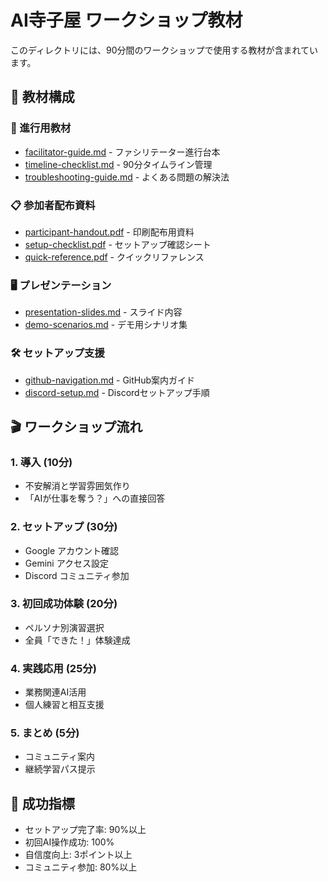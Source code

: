 # AI寺子屋 ワークショップ教材

このディレクトリには、90分間のワークショップで使用する教材が含まれています。

## 📁 教材構成

### 🎯 進行用教材
- [facilitator-guide.md](./facilitator-guide.md) - ファシリテーター進行台本
- [timeline-checklist.md](./timeline-checklist.md) - 90分タイムライン管理
- [troubleshooting-guide.md](./troubleshooting-guide.md) - よくある問題の解決法

### 📋 参加者配布資料
- [participant-handout.pdf](./handouts/participant-handout.pdf) - 印刷配布用資料
- [setup-checklist.pdf](./handouts/setup-checklist.pdf) - セットアップ確認シート
- [quick-reference.pdf](./handouts/quick-reference.pdf) - クイックリファレンス

### 🖥️ プレゼンテーション
- [presentation-slides.md](./slides/presentation-slides.md) - スライド内容
- [demo-scenarios.md](./demos/demo-scenarios.md) - デモ用シナリオ集

### 🛠️ セットアップ支援
- [github-navigation.md](./support/github-navigation.md) - GitHub案内ガイド
- [discord-setup.md](./support/discord-setup.md) - Discordセットアップ手順

## 🎬 ワークショップ流れ

### 1. 導入 (10分)
- 不安解消と学習雰囲気作り
- 「AIが仕事を奪う？」への直接回答

### 2. セットアップ (30分)
- Google アカウント確認
- Gemini アクセス設定
- Discord コミュニティ参加

### 3. 初回成功体験 (20分)
- ペルソナ別演習選択
- 全員「できた！」体験達成

### 4. 実践応用 (25分)
- 業務関連AI活用
- 個人練習と相互支援

### 5. まとめ (5分)
- コミュニティ案内
- 継続学習パス提示

## 🎯 成功指標

- セットアップ完了率: 90%以上
- 初回AI操作成功: 100%
- 自信度向上: 3ポイント以上
- コミュニティ参加: 80%以上